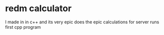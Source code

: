 # redm calculator
I made in in c++ and its very epic
does the epic calculations for server runs
first cpp program 
